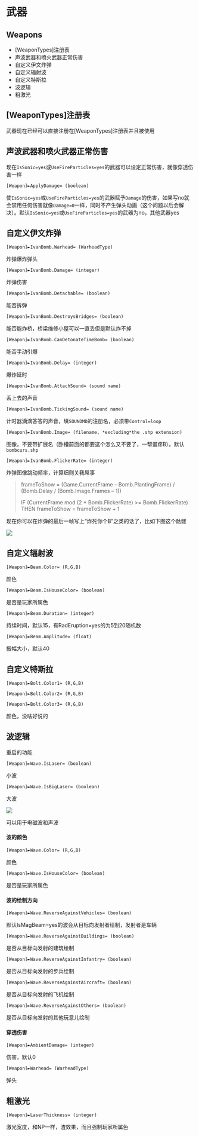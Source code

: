 武器
=====
Weapons
---------

- [WeaponTypes]注册表
- 声波武器和喷火武器正常伤害
- 自定义伊文炸弹
- 自定义辐射波
- 自定义特斯拉
- 波逻辑
- 粗激光

[WeaponTypes]注册表
----

武器现在已经可以直接注册在[WeaponTypes]注册表并且被使用

声波武器和喷火武器正常伤害
-----

现在`IsSonic=yes`或`UseFireParticles=yes`的武器可以设定正常伤害，就像穿透伤害一样
 
    [Weapon]►ApplyDamage= (boolean)

使`IsSonic=yes`或`UseFireParticles=yes`的武器赋予`Damage`的伤害，如果写no就会禁用任何伤害就像`Damage=0`一样，同时不产生弹头动画（这个问题以后会解决）。默认`IsSonic=yes`或`UseFireParticles=yes`的武器为no，其他武器yes

自定义伊文炸弹
------

    [Weapon]►IvanBomb.Warhead= (WarheadType)

炸弹爆炸弹头

    [Weapon]►IvanBomb.Damage= (integer)

炸弹伤害

    [Weapon]►IvanBomb.Detachable= (boolean)

能否拆弹

    [Weapon]►IvanBomb.DestroysBridges= (boolean)

能否能炸桥，桥梁维修小屋可以一直丢但是默认炸不掉

    [Weapon]►IvanBomb.CanDetonateTimeBomb= (boolean)

能否手动引爆

    [Weapon]►IvanBomb.Delay= (integer)

爆炸延时

    [Weapon]►IvanBomb.AttachSound= (sound name)

丢上去的声音

    [Weapon]►IvanBomb.TickingSound= (sound name)

计时器滴滴答答的声音，填`SOUNDMD`的注册名，必须带`Control=loop`

    [Weapon]►IvanBomb.Image= (filename, *excluding*the .shp extension)

图像，不要带扩展名（卧槽前面的都要这个怎么又不要了，一帮蛋疼B）。默认`bombcurs.shp`

<div id="FlickerRate"></div>

    [Weapon]►IvanBomb.FlickerRate= (integer)

炸弹图像跳动频率，计算细则关我屌事

> frameToShow = (Game.CurrentFrame – Bomb.PlantingFrame) / (Bomb.Delay / (Bomb.Image.Frames – 1))
> 
> IF (CurrentFrame mod (2 * Bomb.FlickerRate) >= Bomb.FlickerRate) THEN frameToShow = frameToShow + 1

现在你可以在炸弹的最后一帧写上“炸死你个B”之类的话了，比如下图这个骷髅

![](https://i.imgur.com/aV7GI8s.png)

自定义辐射波
----------

    [Weapon]►Beam.Color= (R,G,B)

颜色

    [Weapon]►Beam.IsHouseColor= (boolean)

是否是玩家所属色

    [Weapon]►Beam.Duration= (integer)

持续时间，默认15，有RadEruption=yes的为5到20随机数

    [Weapon]►Beam.Amplitude= (float)

振幅大小，默认40

自定义特斯拉
---------

    [Weapon]►Bolt.Color1= (R,G,B)

    [Weapon]►Bolt.Color2= (R,G,B)

    [Weapon]►Bolt.Color3= (R,G,B)

颜色，没啥好说的

波逻辑
------

重启的功能

    [Weapon]►Wave.IsLaser= (boolean)

小波

    [Weapon]►Wave.IsBigLaser= (boolean)

大波

![](https://i.imgur.com/hHmcQpO.png)

可以用于电磁波和声波

#### 波的颜色

    [Weapon]►Wave.Color= (R,G,B)

颜色

    [Weapon]►Wave.IsHouseColor= (boolean)

是否是玩家所属色

#### 波的绘制方向

    [Weapon]►Wave.ReverseAgainstVehicles= (boolean)

默认IsMagBeam=yes的波会从目标向发射者绘制，发射者是车辆

    [Weapon]►Wave.ReverseAgainstBuildings= (boolean)

是否从目标向发射的建筑绘制

    [Weapon]►Wave.ReverseAgainstInfantry= (boolean)

是否从目标向发射的步兵绘制

    [Weapon]►Wave.ReverseAgainstAircraft= (boolean)

是否从目标向发射的飞机绘制

    [Weapon]►Wave.ReverseAgainstOthers= (boolean)

是否从目标向发射的其他玩意儿绘制

 

#### 穿透伤害

    [Weapon]►AmbientDamage= (integer)

伤害，默认0

    [Weapon]►Warhead= (WarheadType)

弹头

粗激光
------

    [Weapon]►LaserThickness= (integer)

激光宽度，和NP一样，渣效果，而且强制玩家所属色
